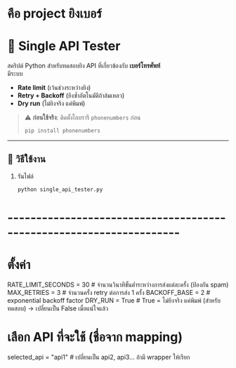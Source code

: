 # คือ project ยิงเบอร์

# 📱 Single API Tester  

สคริปต์ Python สำหรับทดสอบยิง API ที่เกี่ยวข้องกับ **เบอร์โทรศัพท์**  
มีระบบ  
- **Rate limit** (เว้นช่วงระหว่างยิง)  
- **Retry + Backoff** (ยิงซ้ำอัตโนมัติถ้าล้มเหลว)  
- **Dry run** (ไม่ยิงจริง แค่พิมพ์)

> ⚠️ **ก่อนใช้จริง**: ติดตั้งไลบรารี `phonenumbers` ก่อน  
> ```bash
> pip install phonenumbers
> ```

---

## 🚀 วิธีใช้งาน  

1. รันไฟล์  
   ```bash
   python single_api_tester.py

# --------------------------------------------------------------------
# ตั้งค่า
RATE_LIMIT_SECONDS = 30     # จำนวนวินาทีขั้นต่ำระหว่างการส่งแต่ละครั้ง (ป้องกัน spam)
MAX_RETRIES = 3             # จำนวนครั้ง retry ต่อการส่ง 1 ครั้ง
BACKOFF_BASE = 2            # exponential backoff factor
DRY_RUN = True              # True = ไม่ยิงจริง แค่พิมพ์ (สำหรับทดสอบ) -> เปลี่ยนเป็น False เมื่อแน่ใจแล้ว

# เลือก API ที่จะใช้ (ชื่อจาก mapping)
selected_api = "api1"  # เปลี่ยนเป็น api2, api3... ถ้ามี wrapper ให้เรียก
